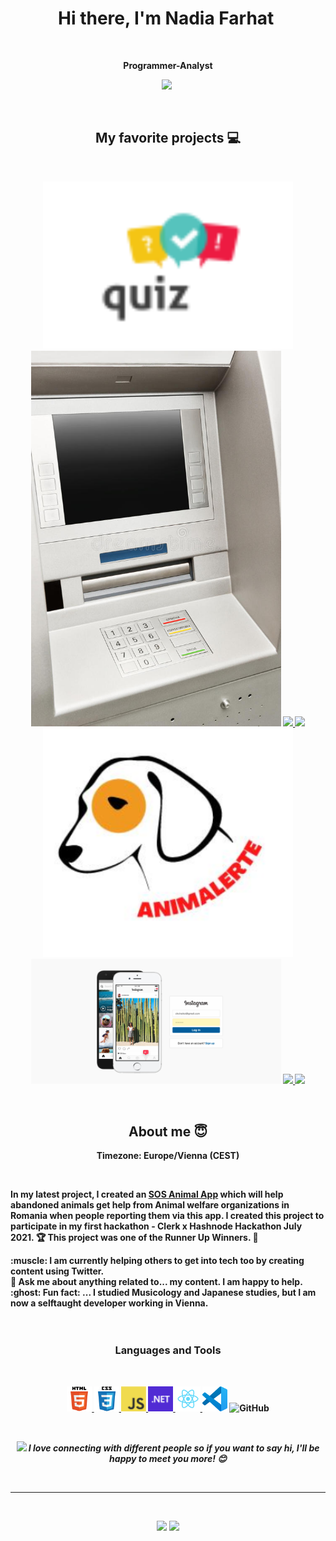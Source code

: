 

<p>
<h1 align="center"><b>Hi there, I'm Nadia Farhat <img src="https://docs.google.com/uc?export=download&id=166Ecq6uBl61U14OUlkHOHIBv2ArKoumJ" alt="" width="30"></h1>
</p>
<br /><p align="center">Programmer-Analyst</p>
<p align="center"><a href="https://www.linkedin.com/in/nadia-farhat-5605937/"><img src="https://img.shields.io/badge/LINKEDIN-blue?style=for-the-badge&logoColor=white alt="Linkedin" /></a>&nbsp;
  </p>


<br /><h2 align="center">My favorite projects 💻</h2>
<br />

<p align="center">
<img width="400" src="https://github.com/NadiaFGit/ProjetQuiz/blob/main/quiz11.png" />
<img width="400" src="https://github.com/NadiaFGit/Projet-Banque/blob/main/banque.jpg" />
<a href="https://github.com/NadiaFGit/ProjetQuiz">
<img align="" src="https://github-readme-stats.vercel.app/api/pin/?username=NadiaFGit&repo=ProjetQuiz&theme=tokyonight" />
</a>
<a href="https://github.com/NadiaFGit/ProjetReddit">
<img align="" src="https://github-readme-stats.vercel.app/api/pin/?username=NadiaFGit&repo=ProjetReddit&theme=tokyonight" />
</a>
<img width="400" src="https://github.com/NadiaFGit/Animalerte/blob/main/src/main/res/drawable/logo.png" />
<img width="400" src="https://github.com/YuriDevAT/instagram-clone/blob/main/thumbnail-instagram.png" />
<a href="https://github.com/NadiaFGit/Animalerte">
<img align="" src="https://github-readme-stats.vercel.app/api/pin/?username=NadiaFGit&repo=Animalerte&theme=tokyonight" />
</a>
<a href="https://github.com/NadiaFGit/Projet-Banque">
<img align="" src="https://github-readme-stats.vercel.app/api/pin/?username=NadiaFGit&repo=Projet-Banque&theme=tokyonight" />
</a>
</p>

<br />
  
  
<h2 align="center">About me 😇</h2>
<p align="center">
Timezone: Europe/Vienna (CEST)
</p>
<br />
<p>In my latest project, I created an <a href="https://github.com/YuriDevAT/sos-animals">SOS Animal App</a> which will help abandoned animals get help from Animal welfare organizations in Romania when people reporting them via this app. I created this project to participate in my first hackathon - Clerk x Hashnode Hackathon July 2021. 🏆 This project was one of the Runner Up Winners. 🥳</p>:muscle: I am currently helping others to get into tech too by creating content using Twitter.<br />
<!--:eyes: I’m currently learning ... TypeScript <br />
:raising_hand: I’m looking to collaborate with ... someone who is interested in art / music or helping people /environment <br />
:dizzy_face: I’m looking for help with ... TypeScript<br />-->
💬 Ask me about anything related to... my content. I am happy to help.<br />
:ghost: Fun fact: ... I studied Musicology and Japanese studies, but I am now a selftaught developer working in Vienna. <br />


<br />
<br />
<p>
<h3 align="center"> Languages and Tools</h3>
</p>
<br />
<p align="center">
<a href="https://www.w3.org/html/" target="_blank"> <img src="https://raw.githubusercontent.com/devicons/devicon/master/icons/html5/html5-original-wordmark.svg" alt="html5" width="40" height="40"/> </a>
<a href="https://www.w3schools.com/css/" target="_blank"> <img src="https://raw.githubusercontent.com/devicons/devicon/master/icons/css3/css3-original-wordmark.svg" alt="css3" width="40" height="40"/> </a>
<a href="https://developer.mozilla.org/en-US/docs/Web/JavaScript" target="_blank"> <img src="https://github.com/NadiaFGit/NadiaFGit/blob/main/javascript.png" alt="javascript" width="40" height="40"/> </a>
  <a href="https://github.com/NadiaFGit/NadiaFGit/blob/main/dotnet.png" target="_blank"> <img src="https://github.com/NadiaFGit/NadiaFGit/blob/main/dotnet.png" alt="javascript" width="40" height="40"/> </a>
<a href="https://reactjs.org/" target="_blank"> <img src="https://raw.githubusercontent.com/github/explore/80688e429a7d4ef2fca1e82350fe8e3517d3494d/topics/react/react.png" alt="react" width="40" height="40"/> </a>
<!--<a href="https://nextjs.org/" target="_blank"> <img src="https://github.com/YuriDevAT/YuriDevAT/blob/main/nextjs.png" alt="nextjs" width="40" height="40"/> </a>-->
<img alt="Visual Studio Code" width="40px" src="https://raw.githubusercontent.com/github/explore/80688e429a7d4ef2fca1e82350fe8e3517d3494d/topics/visual-studio-code/visual-studio-code.png" />
<img alt="GitHub" width="40px" src="https://github.com/YuriDevAT/YuriDevAT/blob/main/github_.png" />
<!--<a href="https://www.figma.com/" target="_blank"> <img src="https://www.vectorlogo.zone/logos/figma/figma-icon.svg" alt="figma" width="40" height="40"/> </a>-->
</p>
<br />
<p align="center">
<img src="https://media.giphy.com/media/LnQjpWaON8nhr21vNW/giphy.gif" width="60"> <em><b>I love connecting with different people</b> so if you want to say <b>hi, I'll be happy to meet you more!</b> 😊</em>
</p>
<br />



---



<br />
<p align="center">
<img src="https://github-readme-stats.vercel.app/api?username=YuriDevAT&theme=radical&show_icons=true" width="410"/>
<img src="https://github-readme-stats.vercel.app/api/top-langs/?username=YuriDevAT&layout=compact&theme=radical" width="400" />
</p>


